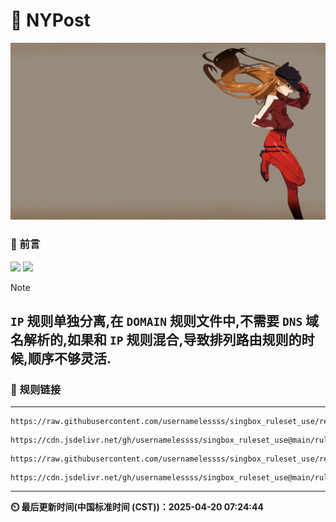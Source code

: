 
# 🧸 NYPost
![](https://raw.githubusercontent.com/usernamelessss/picture-bed/main/images/202504042256831.jpg)
### 📣 前言
![](https://shields.io/badge/-移除重复规则-ff69b4) ![](https://shields.io/badge/-IP&nbsp;规则单独存放不与&nbsp;DOMAIN&nbsp;等混合-green)
> [!NOTE]
**`IP` 规则单独分离,在 `DOMAIN` 规则文件中,不需要 `DNS` 域名解析的,如果和 `IP` 规则混合,导致排列路由规则的时候,顺序不够灵活.**
---

###  🔗 规则链接
---

```url
https://raw.githubusercontent.com/usernamelessss/singbox_ruleset_use/refs/heads/main/rule/NYPost/NYPost_No_IP.json
```

```url
https://cdn.jsdelivr.net/gh/usernamelessss/singbox_ruleset_use@main/rule/NYPost/NYPost_No_IP.json
```

```url
https://raw.githubusercontent.com/usernamelessss/singbox_ruleset_use/refs/heads/main/rule/NYPost/NYPost_No_IP.srs
```

```url
https://cdn.jsdelivr.net/gh/usernamelessss/singbox_ruleset_use@main/rule/NYPost/NYPost_No_IP.srs
```

---
**⏲️ 最后更新时间(中国标准时间 (CST))：2025-04-20 07:24:44**